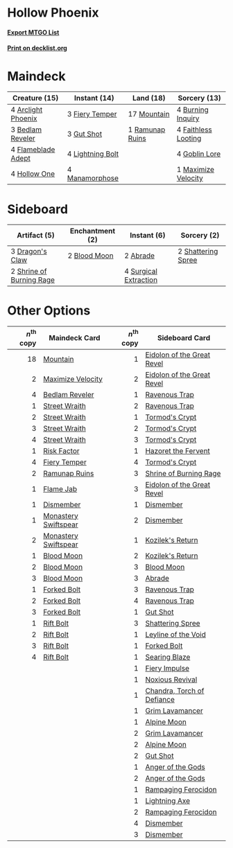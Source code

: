 # Hollow Phoenix

#### [Export MTGO List](../collection/Hollow%20Phoenix/Hollow%20Phoenix.txt)
#### [Print on decklist.org](http://decklist.org/?deckmain=4%09Arclight%20Phoenix%0A3%09Bedlam%20Reveler%0A4%09Burning%20Inquiry%0A4%09Faithless%20Looting%0A3%09Fiery%20Temper%0A4%09Flameblade%20Adept%0A4%09Goblin%20Lore%0A3%09Gut%20Shot%0A4%09Hollow%20One%0A4%09Lightning%20Bolt%0A4%09Manamorphose%0A1%09Maximize%20Velocity%0A17%09Mountain%0A1%09Ramunap%20Ruins&deckside=2%09Abrade%0A2%09Blood%20Moon%0A3%09Dragon's%20Claw%0A2%09Shattering%20Spree%0A2%09Shrine%20of%20Burning%20Rage%0A4%09Surgical%20Extraction)
# Maindeck

|                                        Creature (15)                                        |                                       Instant (14)                                        |                                        Land (18)                                         |                                         Sorcery (13)                                         |
|---------------------------------------------------------------------------------------------|-------------------------------------------------------------------------------------------|------------------------------------------------------------------------------------------|----------------------------------------------------------------------------------------------|
|4 [Arclight Phoenix](http://gatherer.wizards.com/Pages/Card/Details.aspx?multiverseid=452841)|3 [Fiery Temper](http://gatherer.wizards.com/Pages/Card/Details.aspx?multiverseid=108880)  |17 [Mountain](http://gatherer.wizards.com/Pages/Card/Details.aspx?multiverseid=439604)    |4 [Burning Inquiry](http://gatherer.wizards.com/Pages/Card/Details.aspx?multiverseid=191096)  |
|3 [Bedlam Reveler](http://gatherer.wizards.com/Pages/Card/Details.aspx?multiverseid=414415)  |3 [Gut Shot](http://gatherer.wizards.com/Pages/Card/Details.aspx?multiverseid=397673)      |1 [Ramunap Ruins](http://gatherer.wizards.com/Pages/Card/Details.aspx?multiverseid=430870)|4 [Faithless Looting](http://gatherer.wizards.com/Pages/Card/Details.aspx?multiverseid=413670)|
|4 [Flameblade Adept](http://gatherer.wizards.com/Pages/Card/Details.aspx?multiverseid=426833)|4 [Lightning Bolt](http://gatherer.wizards.com/Pages/Card/Details.aspx?multiverseid=234704)|                                                                                          |4 [Goblin Lore](http://gatherer.wizards.com/Pages/Card/Details.aspx?multiverseid=6602)        |
|4 [Hollow One](http://gatherer.wizards.com/Pages/Card/Details.aspx?multiverseid=430852)      |4 [Manamorphose](http://gatherer.wizards.com/Pages/Card/Details.aspx?multiverseid=370568)  |                                                                                          |1 [Maximize Velocity](http://gatherer.wizards.com/Pages/Card/Details.aspx?multiverseid=452861)|


# Sideboard

|                                           Artifact (5)                                            |                                    Enchantment (2)                                    |                                          Instant (6)                                           |                                        Sorcery (2)                                         |
|---------------------------------------------------------------------------------------------------|---------------------------------------------------------------------------------------|------------------------------------------------------------------------------------------------|--------------------------------------------------------------------------------------------|
|3 [Dragon's Claw](http://gatherer.wizards.com/Pages/Card/Details.aspx?multiverseid=243481)         |2 [Blood Moon](http://gatherer.wizards.com/Pages/Card/Details.aspx?multiverseid=370419)|2 [Abrade](http://gatherer.wizards.com/Pages/Card/Details.aspx?multiverseid=430772)             |2 [Shattering Spree](http://gatherer.wizards.com/Pages/Card/Details.aspx?multiverseid=97233)|
|2 [Shrine of Burning Rage](http://gatherer.wizards.com/Pages/Card/Details.aspx?multiverseid=218018)|                                                                                       |4 [Surgical Extraction](http://gatherer.wizards.com/Pages/Card/Details.aspx?multiverseid=397706)|                                                                                            |


# Other Options

|*n*<sup>th</sup> copy|                                         Maindeck Card                                         |*n*<sup>th</sup> copy|                                           Sideboard Card                                            |
|--------------------:|-----------------------------------------------------------------------------------------------|--------------------:|-----------------------------------------------------------------------------------------------------|
|                   18|[Mountain](http://gatherer.wizards.com/Pages/Card/Details.aspx?multiverseid=439604)            |                    1|[Eidolon of the Great Revel](http://gatherer.wizards.com/Pages/Card/Details.aspx?multiverseid=442117)|
|                    2|[Maximize Velocity](http://gatherer.wizards.com/Pages/Card/Details.aspx?multiverseid=452861)   |                    2|[Eidolon of the Great Revel](http://gatherer.wizards.com/Pages/Card/Details.aspx?multiverseid=442117)|
|                    4|[Bedlam Reveler](http://gatherer.wizards.com/Pages/Card/Details.aspx?multiverseid=414415)      |                    1|[Ravenous Trap](http://gatherer.wizards.com/Pages/Card/Details.aspx?multiverseid=197537)             |
|                    1|[Street Wraith](http://gatherer.wizards.com/Pages/Card/Details.aspx?multiverseid=370428)       |                    2|[Ravenous Trap](http://gatherer.wizards.com/Pages/Card/Details.aspx?multiverseid=197537)             |
|                    2|[Street Wraith](http://gatherer.wizards.com/Pages/Card/Details.aspx?multiverseid=370428)       |                    1|[Tormod's Crypt](http://gatherer.wizards.com/Pages/Card/Details.aspx?multiverseid=389723)            |
|                    3|[Street Wraith](http://gatherer.wizards.com/Pages/Card/Details.aspx?multiverseid=370428)       |                    2|[Tormod's Crypt](http://gatherer.wizards.com/Pages/Card/Details.aspx?multiverseid=389723)            |
|                    4|[Street Wraith](http://gatherer.wizards.com/Pages/Card/Details.aspx?multiverseid=370428)       |                    3|[Tormod's Crypt](http://gatherer.wizards.com/Pages/Card/Details.aspx?multiverseid=389723)            |
|                    1|[Risk Factor](http://gatherer.wizards.com/Pages/Card/Details.aspx?multiverseid=452863)         |                    1|[Hazoret the Fervent](http://gatherer.wizards.com/Pages/Card/Details.aspx?multiverseid=429886)       |
|                    4|[Fiery Temper](http://gatherer.wizards.com/Pages/Card/Details.aspx?multiverseid=108880)        |                    4|[Tormod's Crypt](http://gatherer.wizards.com/Pages/Card/Details.aspx?multiverseid=389723)            |
|                    2|[Ramunap Ruins](http://gatherer.wizards.com/Pages/Card/Details.aspx?multiverseid=430870)       |                    3|[Shrine of Burning Rage](http://gatherer.wizards.com/Pages/Card/Details.aspx?multiverseid=218018)    |
|                    1|[Flame Jab](http://gatherer.wizards.com/Pages/Card/Details.aspx?multiverseid=413673)           |                    3|[Eidolon of the Great Revel](http://gatherer.wizards.com/Pages/Card/Details.aspx?multiverseid=442117)|
|                    1|[Dismember](http://gatherer.wizards.com/Pages/Card/Details.aspx?multiverseid=397830)           |                    1|[Dismember](http://gatherer.wizards.com/Pages/Card/Details.aspx?multiverseid=397830)                 |
|                    1|[Monastery Swiftspear](http://gatherer.wizards.com/Pages/Card/Details.aspx?multiverseid=438706)|                    2|[Dismember](http://gatherer.wizards.com/Pages/Card/Details.aspx?multiverseid=397830)                 |
|                    2|[Monastery Swiftspear](http://gatherer.wizards.com/Pages/Card/Details.aspx?multiverseid=438706)|                    1|[Kozilek's Return](http://gatherer.wizards.com/Pages/Card/Details.aspx?multiverseid=407608)          |
|                    1|[Blood Moon](http://gatherer.wizards.com/Pages/Card/Details.aspx?multiverseid=370419)          |                    2|[Kozilek's Return](http://gatherer.wizards.com/Pages/Card/Details.aspx?multiverseid=407608)          |
|                    2|[Blood Moon](http://gatherer.wizards.com/Pages/Card/Details.aspx?multiverseid=370419)          |                    3|[Blood Moon](http://gatherer.wizards.com/Pages/Card/Details.aspx?multiverseid=370419)                |
|                    3|[Blood Moon](http://gatherer.wizards.com/Pages/Card/Details.aspx?multiverseid=370419)          |                    3|[Abrade](http://gatherer.wizards.com/Pages/Card/Details.aspx?multiverseid=430772)                    |
|                    1|[Forked Bolt](http://gatherer.wizards.com/Pages/Card/Details.aspx?multiverseid=401702)         |                    3|[Ravenous Trap](http://gatherer.wizards.com/Pages/Card/Details.aspx?multiverseid=197537)             |
|                    2|[Forked Bolt](http://gatherer.wizards.com/Pages/Card/Details.aspx?multiverseid=401702)         |                    4|[Ravenous Trap](http://gatherer.wizards.com/Pages/Card/Details.aspx?multiverseid=197537)             |
|                    3|[Forked Bolt](http://gatherer.wizards.com/Pages/Card/Details.aspx?multiverseid=401702)         |                    1|[Gut Shot](http://gatherer.wizards.com/Pages/Card/Details.aspx?multiverseid=397673)                  |
|                    1|[Rift Bolt](http://gatherer.wizards.com/Pages/Card/Details.aspx?multiverseid=370469)           |                    3|[Shattering Spree](http://gatherer.wizards.com/Pages/Card/Details.aspx?multiverseid=97233)           |
|                    2|[Rift Bolt](http://gatherer.wizards.com/Pages/Card/Details.aspx?multiverseid=370469)           |                    1|[Leyline of the Void](http://gatherer.wizards.com/Pages/Card/Details.aspx?multiverseid=205013)       |
|                    3|[Rift Bolt](http://gatherer.wizards.com/Pages/Card/Details.aspx?multiverseid=370469)           |                    1|[Forked Bolt](http://gatherer.wizards.com/Pages/Card/Details.aspx?multiverseid=401702)               |
|                    4|[Rift Bolt](http://gatherer.wizards.com/Pages/Card/Details.aspx?multiverseid=370469)           |                    1|[Searing Blaze](http://gatherer.wizards.com/Pages/Card/Details.aspx?multiverseid=270873)             |
|                     |                                                                                               |                    1|[Fiery Impulse](http://gatherer.wizards.com/Pages/Card/Details.aspx?multiverseid=398516)             |
|                     |                                                                                               |                    1|[Noxious Revival](http://gatherer.wizards.com/Pages/Card/Details.aspx?multiverseid=230067)           |
|                     |                                                                                               |                    1|[Chandra, Torch of Defiance](http://gatherer.wizards.com/Pages/Card/Details.aspx?multiverseid=417683)|
|                     |                                                                                               |                    1|[Grim Lavamancer](http://gatherer.wizards.com/Pages/Card/Details.aspx?multiverseid=234706)           |
|                     |                                                                                               |                    1|[Alpine Moon](http://gatherer.wizards.com/Pages/Card/Details.aspx?multiverseid=447264)               |
|                     |                                                                                               |                    2|[Grim Lavamancer](http://gatherer.wizards.com/Pages/Card/Details.aspx?multiverseid=234706)           |
|                     |                                                                                               |                    2|[Alpine Moon](http://gatherer.wizards.com/Pages/Card/Details.aspx?multiverseid=447264)               |
|                     |                                                                                               |                    2|[Gut Shot](http://gatherer.wizards.com/Pages/Card/Details.aspx?multiverseid=397673)                  |
|                     |                                                                                               |                    1|[Anger of the Gods](http://gatherer.wizards.com/Pages/Card/Details.aspx?multiverseid=438682)         |
|                     |                                                                                               |                    2|[Anger of the Gods](http://gatherer.wizards.com/Pages/Card/Details.aspx?multiverseid=438682)         |
|                     |                                                                                               |                    1|[Rampaging Ferocidon](http://gatherer.wizards.com/Pages/Card/Details.aspx?multiverseid=435308)       |
|                     |                                                                                               |                    1|[Lightning Axe](http://gatherer.wizards.com/Pages/Card/Details.aspx?multiverseid=113567)             |
|                     |                                                                                               |                    2|[Rampaging Ferocidon](http://gatherer.wizards.com/Pages/Card/Details.aspx?multiverseid=435308)       |
|                     |                                                                                               |                    4|[Dismember](http://gatherer.wizards.com/Pages/Card/Details.aspx?multiverseid=397830)                 |
|                     |                                                                                               |                    3|[Dismember](http://gatherer.wizards.com/Pages/Card/Details.aspx?multiverseid=397830)                 |

